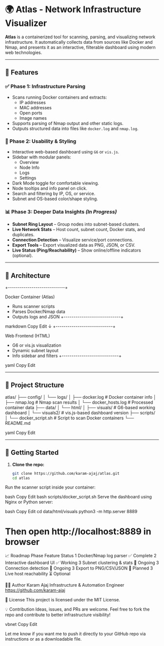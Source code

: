 # 🌍 Atlas - Network Infrastructure Visualizer

**Atlas** is a containerized tool for scanning, parsing, and visualizing network infrastructure. It automatically collects data from sources like Docker and Nmap, and presents it as an interactive, filterable dashboard using modern web technologies.

---

## 🚀 Features

### ✅ Phase 1: Infrastructure Parsing
- Scans running Docker containers and extracts:
  - IP addresses  
  - MAC addresses  
  - Open ports  
  - Image names  
- Supports parsing of Nmap output and other static logs.
- Outputs structured data into files like `docker.log` and `nmap.log`.

### 🎨 Phase 2: Usability & Styling
- Interactive web-based dashboard using `G6` or `vis.js`.
- Sidebar with modular panels:
  - Overview  
  - Node Info  
  - Logs  
  - Settings  
- Dark Mode toggle for comfortable viewing.
- Node tooltips and info panel on click.
- Search and filtering by IP, OS, or service.
- Subnet and OS-based color/shape styling.

### 📊 Phase 3: Deeper Data Insights _(In Progress)_
- **Subnet Ring Layout** – Group nodes into subnet-based clusters.
- **Live Network Stats** – Host count, subnet count, Docker stats, and duplicates.
- **Connection Detection** – Visualize service/port connections.
- **Export Tools** – Export visualized data as PNG, JSON, or CSV.
- **Live Status (Ping/Reachability)** – Show online/offline indicators (optional).

---

## 🧱 Architecture

+-----------------------------+

Docker Container (Atlas)
- Runs scanner scripts
- Parses Docker/Nmap data
- Outputs logs and JSON
+-----------------------------+

markdown
Copy
Edit
     ↓
+-----------------------------+

Web Frontend (HTML)
- G6 or vis.js visualization
- Dynamic subnet layout
- Info sidebar and filters
+-----------------------------+

yaml
Copy
Edit

---

## 📂 Project Structure

atlas/
├── config/
│ └── logs/
│ ├── docker.log # Docker container info
│ ├── nmap.log # Nmap scan results
│ └── docker_hosts.log # Processed container data
├── data/
│ └── html/
│ ├── visuals/ # G6-based working dashboard
│ └── visuals2/ # vis.js-based dashboard version
├── scripts/
│ └── docker_script.sh # Script to scan Docker containers
└── README.md

yaml
Copy
Edit

---

## 🧪 Getting Started

1. **Clone the repo:**
   ```bash
   git clone https://github.com/karam-ajaj/atlas.git
   cd atlas
Run the scanner script inside your container:

bash
Copy
Edit
bash scripts/docker_script.sh
Serve the dashboard using Nginx or Python server:

bash
Copy
Edit
cd data/html/visuals
python3 -m http.server 8889
# Then open http://localhost:8889 in browser
📈 Roadmap
Phase	Feature	Status
1	Docker/Nmap log parser	✅ Complete
2	Interactive dashboard UI	✅ Working
3	Subnet clustering & stats	🚧 Ongoing
3	Connection detection	🚧 Ongoing
3	Export to PNG/CSV/JSON	📝 Planned
3	Live host reachability	⏳ Optional

👨‍💻 Author
Karam Ajaj
Infrastructure & Automation Engineer
https://github.com/karam-ajaj

📝 License
This project is licensed under the MIT License.

💡 Contribution
Ideas, issues, and PRs are welcome. Feel free to fork the repo and contribute to better infrastructure visibility!

vbnet
Copy
Edit

Let me know if you want me to push it directly to your GitHub repo via instructions or as a downloadable file.






